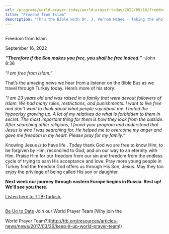 ```yaml
---
url: /programs/world-prayer-today/world-prayer-today/2022/09/16/freedom-from-islam
title: "Freedom from Islam"
description: "Thru the Bible with Dr. J. Vernon McGee - Taking the whole Word to the whole world"
---
```







## 
 Freedom from Islam


September 16, 2022




***“Therefore if the Son makes you free, you shall be free indeed.”*** -John 8:36

*“I am free from Islam.”* 

That’s the amazing news we hear from a listener on the Bible Bus as we travel through Turkey today. Here’s more of his story:

*“I am 23 years old and was raised in a family that were devout followers of Islam. We had many rules, restrictions, and punishments. I want to live free and don’t want to think about what people say about me. I hated the hypocrisy growing up. A lot of my relatives do what is forbidden to them in secret. The most important thing for them is how they look from the outside. After searching other religions, I found your program and understood that Jesus is who I was searching for. He helped me to overcome my anger and gave me freedom in my heart. Please pray for my family.”*

Knowing Jesus *is* to have life . Today thank God we are free to know Him, to be forgiven by Him, reconciled to God, and on our way to an eternity with Him. Praise Him for our freedom from our sin and freedom from the endless cycle of trying to earn His acceptance and love. Pray more young people in Turkey find the freedom God offers us through His Son, Jesus. May they too enjoy the privilege of being called His son or daughter.

**Next week our journey through eastern Europe begins in Russia. Rest up! We’ll see you there.**

[Listen here to TTB-Turkish.](https://ttb.twr.org/home/day,0423/language,TUR)







## 




[Be Up to Date](http://feeds.feedburner.com/WorldPrayerToday "World Prayer Today RSS Feed")
Join our World Prayer Team
[Why join the  

World Prayer Team?](http://ttb.org/resources/articles-news/news/2017/03/26/keep-it-up-world-prayer-team!)




